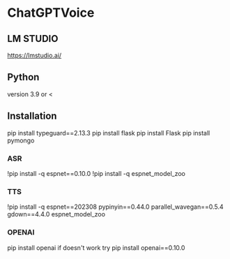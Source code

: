 # ChatGPTVoice

## LM STUDIO 
https://lmstudio.ai/

## Python
version 3.9 or < 

## Installation
pip install typeguard==2.13.3
pip install flask
pip install Flask
pip install pymongo

### ASR
!pip install -q espnet==0.10.0
!pip install -q espnet_model_zoo

### TTS
!pip install -q espnet==202308 pypinyin==0.44.0 parallel_wavegan==0.5.4 gdown==4.4.0 espnet_model_zoo

### OPENAI
pip install openai
if doesn't work try
pip install openai==0.10.0
